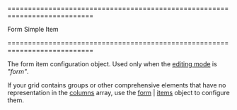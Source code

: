 <!--**
/*-------------------------------------------
    Auto-generated file. Do not modify.
-------------------------------------------

**-->
===========================================================================
<!--type-->Form Simple Item<!--/type-->
===========================================================================

<!--shortDescription-->
The form item configuration object. Used only when the [editing mode]({basewidgetpath}/Configuration/editing/#mode) is *"form"*.
<!--/shortDescription-->

<!--fullDescription-->
If your grid contains groups or other comprehensive elements that have no representation in the [columns]({basewidgetpath}/Configuration/columns/) array, use the [form]({basewidgetpath}/Configuration/editing/#form) | [items](/Documentation/ApiReference/UI_Widgets/dxForm/Configuration/#items) object to configure them.
<!--/fullDescription-->